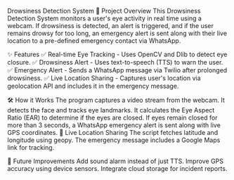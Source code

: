 Drowsiness Detection System
📌 Project Overview
This Drowsiness Detection System monitors a user's eye activity in real time using a webcam. If drowsiness is detected, an alert is triggered, and if the user remains drowsy for too long, an emergency alert is sent along with their live location to a pre-defined emergency contact via WhatsApp.

✨ Features
✅ Real-time Eye Tracking - Uses OpenCV and Dlib to detect eye closure.
✅ Drowsiness Alert - Uses text-to-speech (TTS) to warn the user.
✅ Emergency Alert - Sends a WhatsApp message via Twilio after prolonged drowsiness.
✅ Live Location Sharing - Captures user's location via geolocation API and includes it in the emergency message.

🛠 How it Works
The program captures a video stream from the webcam.
It detects the face and tracks eye landmarks.
It calculates the Eye Aspect Ratio (EAR) to determine if the eyes are closed.
If eyes remain closed for more than 3 seconds, a WhatsApp emergency alert is sent along with live GPS coordinates.
📍 Live Location Sharing
The script fetches latitude and longitude using geopy.
The emergency message includes a Google Maps link for tracking.

📢 Future Improvements
Add sound alarm instead of just TTS.
Improve GPS accuracy using device sensors.
Integrate cloud storage for incident reports.
